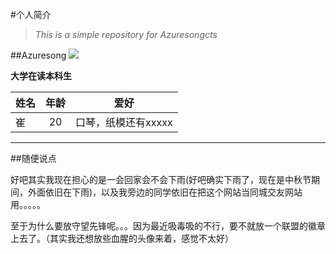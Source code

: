 #个人简介
>*This is a simple repository for Azuresongcts*

##Azuresong
![](http://u2.tdimg.com/5/208/80/_101434714140625690614860509735790084055.jpg)

**大学在读本科生**

| 姓名          | 年龄          |爱好 |
| ------------- |:-------------:|:-----:|
| 崔            | 20            | 口琴，纸模还有xxxxx    |

***
##随便说点

好吧其实我现在担心的是一会回家会不会下雨(好吧确实下雨了，现在是中秋节期间，外面依旧在下雨)，以及我旁边的同学依旧在把这个网站当同城交友网站用。。。。。

至于为什么要放守望先锋呢。。。因为最近吸毒吸的不行，要不就放一个联盟的徽章上去了。（其实我还想放些血腥的头像来着，感觉不太好）


